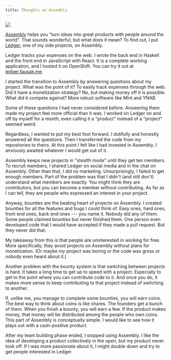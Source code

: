 ```yaml
---
title: Thoughts on Assembly
---
```


![][1]

[Assembly][2] helps you "turn ideas into great products with people
around the world". That sounds wonderful, but what does it mean?
To find out, I put [Ledger][3], one of my side projects, on Assembly.

Ledger tracks your expenses on the web. I wrote the back end in
Haskell and the front end in JavaScript with React. It is a complete
working application, and I hosted it on OpenShift. You can try it
out at [ledger.fausak.me][4].

I started the transition to Assembly by answering questions about
my project. What was the point of it? To easily track expenses
through the web. Did it have a monetization strategy? No, but making
money off it is possible. What did it compete against? More robust
software like Mint and YNAB.

Some of these questions I had never considered before. Answering
them made my project feel more official than it was. I worked on
Ledger on and off by myself for a month; even calling it a "product"
instead of a "project" seemed weird.

Regardless, I wanted to put my best foot forward. I dutifully and
honestly answered all the questions. Then I transferred the code
from my repositories to theirs. At this point I felt like I had
invested in Assembly. I anxiously awaited whatever I would get out
of it.

Assembly keeps new projects in "stealth mode" until they get ten
members. To recruit members, I shared Ledger on social media and
in the chat on Assembly. Other than that, I did no marketing.
Unsurprisingly, I failed to get enough members. Part of the problem
was that I didn't (and still don't) understand what members are
exactly. You might think they are contributors, but you can become
a member without contributing. As far as I can tell, they are people
who expressed an interest in your project.

Anyway, bounties are the beating heart of projects on Assembly. I
created bounties for all the features and bugs I could think of.
Easy ones, hard ones, front end ones, back end ones --- you name
it. Nobody did any of them. Some people claimed bounties but never
finished them. One person even developed code that I would have
accepted if they made a pull request. But they never did that.

My takeaway from this is that people are uninterested in working
for free. More specifically, they avoid projects on Assembly without
plans for monetization. (Or maybe my project was boring or the code
was gross or nobody even heard about it.)

Another problem with the bounty system is that switching between
projects is hard. It takes a long time to get up to speed with a
project. Especially to get to the point where you can contribute
code to it. And once you do, it makes more sense to keep contributing
to that project instead of switching to another.

If, unlike me, you manage to complete some bounties, you will earn
coins. The best way to think about coins is like shares. The founders
get a bunch of them. When you finish a bounty, you will earn a few.
If the product makes money, that money will be distributed among
the people who own coins. This part of Assembly is conceptually
simple. I would like to see how it plays out with a cash-positive
product.

After my team building phase ended, I stopped using Assembly. I
like the idea of developing a product collectively in the open, but
my product never took off. If I was more passionate about it, I
might double down and try to get people interested in Ledger.

[1]: /static/images/2015/03/12/assembly.svg
[2]: https://assembly.com
[3]: https://github.com/asm-products/ledger-backend
[4]: http://ledger.fausak.me
